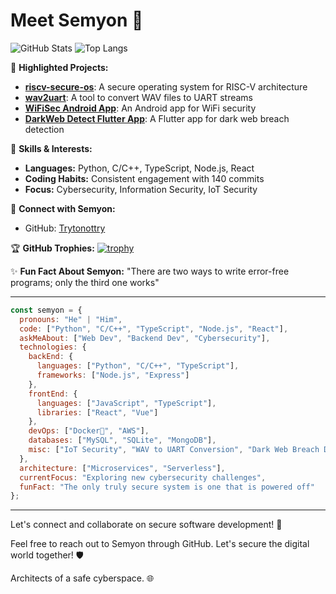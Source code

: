 # Meet Semyon 👋

![GitHub Stats](https://github-readme-stats.vercel.app/api?username=Trytonottry)
![Top Langs](https://github-readme-stats.vercel.app/api/top-langs/?username=Trytonottry)

🌟 **Highlighted Projects:**
- [**riscv-secure-os**](https://github.com/Trytonottry/riscv-secure-os): A secure operating system for RISC-V architecture
- [**wav2uart**](https://github.com/Trytonottry/wav2uart): A tool to convert WAV files to UART streams
- [**WiFiSec Android App**](https://github.com/Trytonottry/wifi-bodyguard): An Android app for WiFi security
- [**DarkWeb Detect Flutter App**](https://github.com/Trytonottry/dark-breach-radar): A Flutter app for dark web breach detection

💼 **Skills & Interests:**
- **Languages:** Python, C/C++, TypeScript, Node.js, React
- **Coding Habits:** Consistent engagement with 140 commits
- **Focus:** Cybersecurity, Information Security, IoT Security

🔗 **Connect with Semyon:**
- GitHub: [Trytonottry](https://github.com/Trytonottry)

🏆 **GitHub Trophies:** 
[![trophy](https://github-profile-trophy.vercel.app/?username=Trytonottry)](https://github.com/Trytonottry)

✨ **Fun Fact About Semyon:** "There are two ways to write error-free programs; only the third one works" 

---

```javascript
const semyon = {
  pronouns: "He" | "Him",
  code: ["Python", "C/C++", "TypeScript", "Node.js", "React"],
  askMeAbout: ["Web Dev", "Backend Dev", "Cybersecurity"],
  technologies: {
    backEnd: {
      languages: ["Python", "C/C++", "TypeScript"],
      frameworks: ["Node.js", "Express"]
    },
    frontEnd: {
      languages: ["JavaScript", "TypeScript"],
      libraries: ["React", "Vue"]
    },
    devOps: ["Docker🐳", "AWS"],
    databases: ["MySQL", "SQLite", "MongoDB"],
    misc: ["IoT Security", "WAV to UART Conversion", "Dark Web Breach Detection"]
  },
  architecture: ["Microservices", "Serverless"],
  currentFocus: "Exploring new cybersecurity challenges",
  funFact: "The only truly secure system is one that is powered off"
};
```

---

Let's connect and collaborate on secure software development! 🚀

Feel free to reach out to Semyon through GitHub. Let's secure the digital world together! 🛡️

Architects of a safe cyberspace. 🌐
